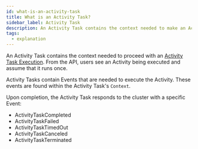 ```yaml
---
id: what-is-an-activity-task
title: What is an Activity Task?
sidebar_label: Activity Task
description: An Activity Task contains the context needed to make an Activity Task Execution.
tags:
  - explanation
---
```


An Activity Task contains the context needed to proceed with an [Activity Task Execution](/docs/concepts/what-is-an-activity-task-execution).
From the API, users see an Activity being executed and assume that it runs once.

Activity Tasks contain Events that are needed to execute the Activity. These events are found within the Activity Task's `Context`.

Upon completion, the Activity Task responds to the cluster with a specific Event:

- ActivityTaskCompleted
- ActivityTaskFailed
- ActivityTaskTimedOut
- ActivityTaskCanceled
- ActivityTaskTerminated
